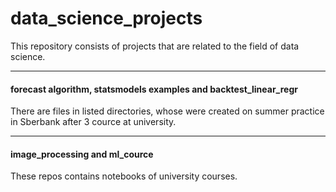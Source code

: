 # data_science_projects

This repository consists of projects that are related to the field of data science. 


------------
#### forecast algorithm, statsmodels examples and backtest_linear_regr
There are files in listed directories, whose were created on summer practice in Sberbank after 3 cource at university.



-----------
#### image_processing and ml_cource
These repos contains notebooks of university courses.
